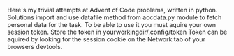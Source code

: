 Here's my trivial attempts at Advent of Code problems, written in python.
Solutions import and use datafile method from aocdata.py module to fetch personal data for the task. 
To be able to use it you must aquire your own session token.
Store the token in yourworkingdir/.config/token
Token can be aquired by looking for the session cookie on the Network tab of your browsers devtools.
